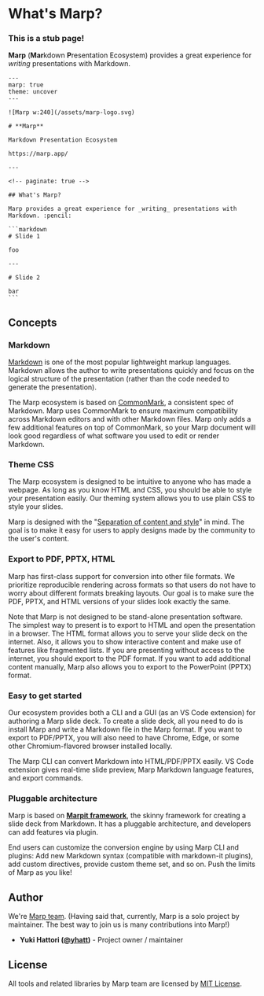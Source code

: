 # What's Marp?

### This is a stub page!

**Marp** (**Mar**kdown **P**resentation Ecosystem) provides a great experience for _writing_ presentations with Markdown.

````markdown:marp
---
marp: true
theme: uncover
---

![Marp w:240](/assets/marp-logo.svg)

# **Marp**

Markdown Presentation Ecosystem

https://marp.app/

---

<!-- paginate: true -->

## What's Marp?

Marp provides a great experience for _writing_ presentations with Markdown. :pencil:

```markdown
# Slide 1

foo

---

# Slide 2

bar
```
````

## Concepts

### Markdown

[Markdown] is one of the most popular lightweight markup languages. Markdown allows the author to write presentations quickly and focus on the logical structure of the presentation (rather than the code needed to generate the presentation).

The Marp ecosystem is based on [CommonMark], a consistent spec of Markdown. Marp uses CommonMark to ensure maximum compatibility across Markdown editors and with other Markdown files. Marp only adds a few additional features on top of CommonMark, so your Marp document will look good regardless of what software you used to edit or render Markdown. 

[markdown]: https://en.wikipedia.org/wiki/Markdown
[commonmark]: https://commonmark.org/

### Theme CSS

The Marp ecosystem is designed to be intuitive to anyone who has made a webpage. As long as you know HTML and CSS, you should be able to style your presentation easily. Our theming system allows you to use plain CSS to style your slides.

Marp is designed with the "[Separation of content and style](https://en.wikipedia.org/wiki/Separation_of_content_and_presentation)" in mind. The goal is to make it easy for users to apply designs made by the community to the user's content.

### Export to PDF, PPTX, HTML

Marp has first-class support for conversion into other file formats. We prioritize reproducible rendering across formats so that users do not have to worry about different formats breaking layouts. Our goal is to make sure the PDF, PPTX, and HTML versions of your slides look exactly the same.

Note that Marp is not designed to be stand-alone presentation software. The simplest way to present is to export to HTML and open the presentation in a browser. The HTML format allows you to serve your slide deck on the internet. Also, it allows you to show interactive content and make use of features like fragmented lists. If you are presenting without access to the internet, you should export to the PDF format. If you want to add additional content manually, Marp also allows you to export to the PowerPoint (PPTX) format. 

### Easy to get started

Our ecosystem provides both a CLI and a GUI (as an VS Code extension) for authoring a Marp slide deck. To create a slide deck, all you need to do is install Marp and write a Markdown file in the Marp format. If you want to export to PDF/PPTX, you will also need to have Chrome, Edge, or some other Chromium-flavored browser installed locally.

The Marp CLI can convert Markdown into HTML/PDF/PPTX easily. VS Code extension gives real-time slide preview, Marp Markdown language features, and export commands.

### Pluggable architecture

Marp is based on **[Marpit framework]**, the skinny framework for creating a slide deck from Markdown. It has a pluggable architecture, and developers can add features via plugin.

End users can customize the conversion engine by using Marp CLI and plugins: Add new Markdown syntax (compatible with markdown-it plugins), add custom directives, provide custom theme set, and so on. Push the limits of Marp as you like!

[marpit framework]: https://marpit.marp.app

## Author

We're [Marp team](https://github.com/marp-team). (Having said that, currently, Marp is a solo project by maintainer. The best way to join us is many contributions into Marp!)

- **Yuki Hattori ([@yhatt](https://github.com/yhatt))** - Project owner / maintainer

## License

All tools and related libraries by Marp team are licensed by [MIT License](https://github.com/marp-team/marp/blob/main/LICENSE).
